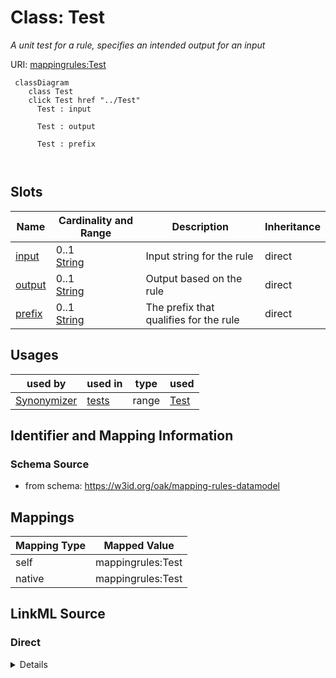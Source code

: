 

# Class: Test


_A unit test for a rule, specifies an intended output for an input_





URI: [mappingrules:Test](https://w3id.org/oak/mapping-rules-datamodel/Test)






```{mermaid}
 classDiagram
    class Test
    click Test href "../Test"
      Test : input
        
      Test : output
        
      Test : prefix
        
      
```




<!-- no inheritance hierarchy -->


## Slots

| Name | Cardinality and Range | Description | Inheritance |
| ---  | --- | --- | --- |
| [input](input.md) | 0..1 <br/> [String](String.md) | Input string for the rule | direct |
| [output](output.md) | 0..1 <br/> [String](String.md) | Output based on the rule | direct |
| [prefix](prefix.md) | 0..1 <br/> [String](String.md) | The prefix that qualifies for the rule | direct |





## Usages

| used by | used in | type | used |
| ---  | --- | --- | --- |
| [Synonymizer](Synonymizer.md) | [tests](tests.md) | range | [Test](Test.md) |






## Identifier and Mapping Information







### Schema Source


* from schema: https://w3id.org/oak/mapping-rules-datamodel




## Mappings

| Mapping Type | Mapped Value |
| ---  | ---  |
| self | mappingrules:Test |
| native | mappingrules:Test |







## LinkML Source

<!-- TODO: investigate https://stackoverflow.com/questions/37606292/how-to-create-tabbed-code-blocks-in-mkdocs-or-sphinx -->

### Direct

<details>
```yaml
name: Test
description: A unit test for a rule, specifies an intended output for an input
from_schema: https://w3id.org/oak/mapping-rules-datamodel
attributes:
  input:
    name: input
    description: Input string for the rule.
    from_schema: https://w3id.org/oak/synonymizer-datamodel
    rank: 1000
    domain_of:
    - Test
  output:
    name: output
    description: Output based on the rule.
    from_schema: https://w3id.org/oak/synonymizer-datamodel
    rank: 1000
    domain_of:
    - Test
  prefix:
    name: prefix
    description: The prefix that qualifies for the rule.
    from_schema: https://w3id.org/oak/synonymizer-datamodel
    domain_of:
    - RuleSet
    - Synonymizer
    - Test

```
</details>

### Induced

<details>
```yaml
name: Test
description: A unit test for a rule, specifies an intended output for an input
from_schema: https://w3id.org/oak/mapping-rules-datamodel
attributes:
  input:
    name: input
    description: Input string for the rule.
    from_schema: https://w3id.org/oak/synonymizer-datamodel
    rank: 1000
    alias: input
    owner: Test
    domain_of:
    - Test
    range: string
  output:
    name: output
    description: Output based on the rule.
    from_schema: https://w3id.org/oak/synonymizer-datamodel
    rank: 1000
    alias: output
    owner: Test
    domain_of:
    - Test
    range: string
  prefix:
    name: prefix
    description: The prefix that qualifies for the rule.
    from_schema: https://w3id.org/oak/synonymizer-datamodel
    alias: prefix
    owner: Test
    domain_of:
    - RuleSet
    - Synonymizer
    - Test
    range: string

```
</details>
